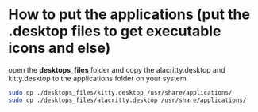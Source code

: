 # How to put the applications (put the .desktop files to get executable icons and else)

open the **desktops_files** folder and copy the alacritty.desktop and kitty.desktop to the applications folder on your system

```bash
sudo cp ./desktops_files/kitty.desktop /usr/share/applications/
sudo cp ./desktops_files/alacritty.desktop /usr/share/applications/
```
